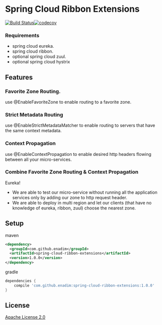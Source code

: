 # Spring Cloud Ribbon Extensions
[![Build Status](https://travis-ci.org/enadim/spring-cloud-ribbon-extensions.svg?branch=master)](https://travis-ci.org/enadim/spring-cloud-ribbon-extensions)[![codecov](https://codecov.io/gh/enadim/spring-cloud-ribbon-extensions/branch/master/graph/badge.svg)](https://codecov.io/gh/enadim/spring-cloud-ribbon-extensions)


### Requirements
* spring cloud eureka.
* spring cloud ribbon.
* optional spring cloud zuul.
* optional spring cloud hystrix

## Features

### Favorite Zone Routing.
use @EnableFavoriteZone to enable routing to a favorite zone.

### Strict Metadata Routing
use @EnableStrictMetadataMatcher to enable routing to servers that have the same context metadata.

### Context Propagation
use @EnableContextPropagation to enable desired http headers flowing between all your micro-services.

### Combine Favorite Zone Routing & Context Propagation
Eureka!
* We are able to test our micro-service without running all the application services only by adding our zone to http request header.
* We are able to deploy in multi region and let our clients (that have no knowledge of eureka, ribbon, zuul) choose the nearest zone.

## Setup

maven
```xml
<dependency>
  <groupId>com.github.enadim</groupId>
  <artifactId>spring-cloud-ribbon-extensions</artifactId>
  <version>1.0.0</version>
</dependency>
```

gradle
```gradle
dependencies {
    compile 'com.github.enadim:spring-cloud-ribbon-extensions:1.0.0'
}
```

## License

[Apache License 2.0](https://www.apache.org/licenses/LICENSE-2.0)